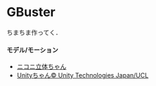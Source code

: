 # GBuster
ちまちま作ってく．

#### モデル/モーション
+ [ニコニ立体ちゃん](http://3d.nicovideo.jp/works/td14712, "ニコニ立体ちゃん")
+ [Unityちゃん© Unity Technologies Japan/UCL](http://unity-chan.com/download/releaseNote.php?id=UnityChan, "Unityちゃん")

